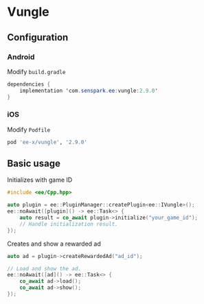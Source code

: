 # Vungle
## Configuration
### Android
Modify `build.gradle`
```java
dependencies {
    implementation 'com.senspark.ee:vungle:2.9.0'
}
```

### iOS
Modify `Podfile`
```ruby
pod 'ee-x/vungle', '2.9.0'
```

## Basic usage
Initializes with game ID
```cpp
#include <ee/Cpp.hpp>

auto plugin = ee::PluginManager::createPlugin<ee::IVungle>();
ee::noAwait([plugin]() -> ee::Task<> {
    auto result = co_await plugin->initialize("your_game_id");
    // Handle initialization result.
});
```

Creates and show a rewarded ad
```cpp
auto ad = plugin->createRewardedAd("ad_id");

// Load and show the ad.
ee::noAwait([ad]() -> ee::Task<> {
    co_await ad->load();
    co_await ad->show();
});
```